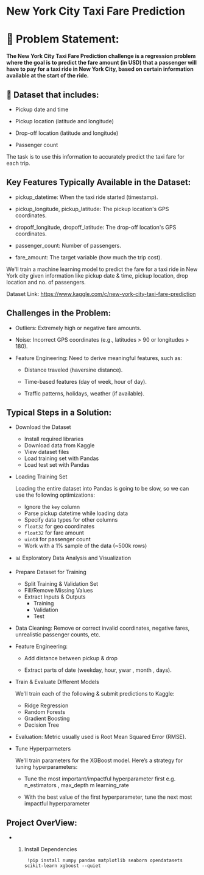 # New York City Taxi Fare Prediction

<h1> 📌 Problem Statement:</h1>
<b>
The New York City Taxi Fare Prediction challenge is a regression problem where the goal is to predict the fare amount (in USD) that a passenger will have to pay for a taxi ride in New York City, based on certain information available at the start of the ride.
</b>

<h2>
 📂 Dataset that includes:
</h2>

- Pickup date and time

- Pickup location (latitude and longitude)

- Drop-off location (latitude and longitude)

- Passenger count


The task is to use this information to accurately predict the taxi fare for each trip.

<h2>
 Key Features Typically Available in the Dataset:
</h2>

- pickup_datetime: When the taxi ride started (timestamp).

- pickup_longitude, pickup_latitude: The pickup location's GPS coordinates.

- dropoff_longitude, dropoff_latitude: The drop-off location's GPS coordinates.

- passenger_count: Number of passengers.

- fare_amount: The target variable (how much the trip cost).

We'll train a machine learning model to predict the fare for a taxi ride in New York city given information like pickup date & time, pickup location, drop location and no. of passengers.

Dataset Link: https://www.kaggle.com/c/new-york-city-taxi-fare-prediction

<h2>
 Challenges in the Problem:
</h2>

 
- Outliers: Extremely high or negative fare amounts.

- Noise: Incorrect GPS coordinates (e.g., latitudes > 90 or longitudes > 180).

- Feature Engineering: Need to derive meaningful features, such as:

    - Distance traveled (haversine distance).

    - Time-based features (day of week, hour of day).

    - Traffic patterns, holidays, weather (if available).


<h2>
 Typical Steps in a Solution:
</h2>

- Download the Dataset

   - Install required libraries
   - Download data from Kaggle
   - View dataset files
   - Load training set with Pandas
   - Load test set with Pandas




- Loading Training Set

    Loading the entire dataset into Pandas is going to be slow, so we can use the following optimizations:

     - Ignore the `key` column
     - Parse pickup datetime while loading data
     - Specify data types for other columns
     - `float32` for geo coordinates
     - `float32` for fare amount
     - `uint8` for passenger count
     - Work with a 1% sample of the data (~500k rows)

- 📊 Exploratory Data Analysis and Visualization

 - Prepare Dataset for Training

   - Split Training & Validation Set
   - Fill/Remove Missing Values
   - Extract Inputs & Outputs
     - Training
     - Validation
     - Test


- Data Cleaning: Remove or correct invalid coordinates, negative fares, unrealistic passenger counts, etc.

- Feature Engineering:

   - Add distance between pickup & drop

   - Extract parts of date (weekday, hour, ywar , month , days).



- Train & Evaluate Different Models

    We'll train each of the following & submit predictions to Kaggle:

    - Ridge Regression
    - Random Forests
    - Gradient Boosting
    - Decision Tree

- Evaluation: Metric usually used is Root Mean Squared Error (RMSE).

- Tune Hyperparmeters

    We'll train parameters for the XGBoost model. Here’s a strategy for tuning hyperparameters:

   - Tune the most important/impactful hyperparameter first e.g. n_estimators , max_depth m learning_rate

   - With the best value of the first hyperparameter, tune the next most impactful hyperparameter

<h2>
 Project OverView:
</h2>

- 1. Install Dependencies

     ```
      !pip install numpy pandas matplotlib seaborn opendatasets scikit-learn xgboost --quiet
     ```




